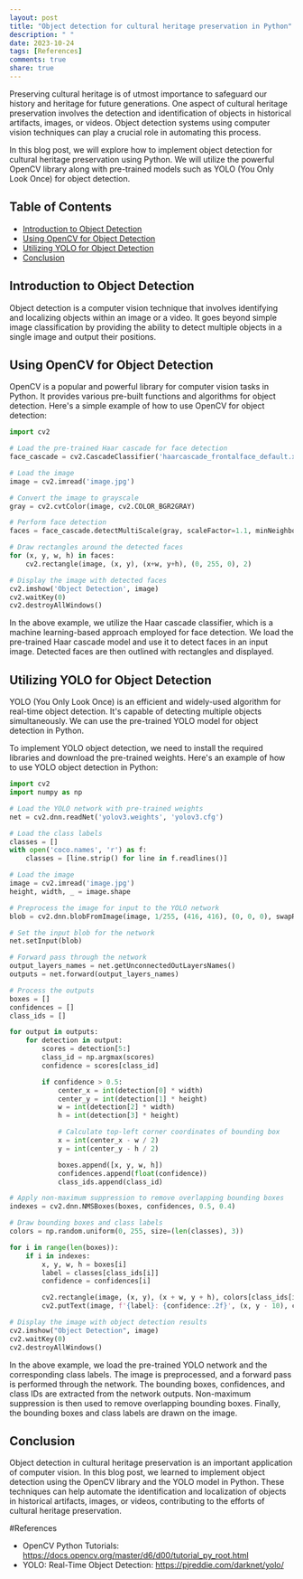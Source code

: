```yaml
---
layout: post
title: "Object detection for cultural heritage preservation in Python"
description: " "
date: 2023-10-24
tags: [References]
comments: true
share: true
---
```


Preserving cultural heritage is of utmost importance to safeguard our history and heritage for future generations. One aspect of cultural heritage preservation involves the detection and identification of objects in historical artifacts, images, or videos. Object detection systems using computer vision techniques can play a crucial role in automating this process.

In this blog post, we will explore how to implement object detection for cultural heritage preservation using Python. We will utilize the powerful OpenCV library along with pre-trained models such as YOLO (You Only Look Once) for object detection.

## Table of Contents
- [Introduction to Object Detection](#introduction-to-object-detection)
- [Using OpenCV for Object Detection](#using-opencv-for-object-detection)
- [Utilizing YOLO for Object Detection](#utilizing-yolo-for-object-detection)
- [Conclusion](#conclusion)

## Introduction to Object Detection

Object detection is a computer vision technique that involves identifying and localizing objects within an image or a video. It goes beyond simple image classification by providing the ability to detect multiple objects in a single image and output their positions.

## Using OpenCV for Object Detection

OpenCV is a popular and powerful library for computer vision tasks in Python. It provides various pre-built functions and algorithms for object detection. Here's a simple example of how to use OpenCV for object detection:

```python
import cv2

# Load the pre-trained Haar cascade for face detection
face_cascade = cv2.CascadeClassifier('haarcascade_frontalface_default.xml')

# Load the image
image = cv2.imread('image.jpg')

# Convert the image to grayscale
gray = cv2.cvtColor(image, cv2.COLOR_BGR2GRAY)

# Perform face detection
faces = face_cascade.detectMultiScale(gray, scaleFactor=1.1, minNeighbors=5, minSize=(30, 30))

# Draw rectangles around the detected faces
for (x, y, w, h) in faces:
    cv2.rectangle(image, (x, y), (x+w, y+h), (0, 255, 0), 2)

# Display the image with detected faces
cv2.imshow('Object Detection', image)
cv2.waitKey(0)
cv2.destroyAllWindows()
```

In the above example, we utilize the Haar cascade classifier, which is a machine learning-based approach employed for face detection. We load the pre-trained Haar cascade model and use it to detect faces in an input image. Detected faces are then outlined with rectangles and displayed.

## Utilizing YOLO for Object Detection

YOLO (You Only Look Once) is an efficient and widely-used algorithm for real-time object detection. It's capable of detecting multiple objects simultaneously. We can use the pre-trained YOLO model for object detection in Python.

To implement YOLO object detection, we need to install the required libraries and download the pre-trained weights. Here's an example of how to use YOLO object detection in Python:

```python
import cv2
import numpy as np

# Load the YOLO network with pre-trained weights
net = cv2.dnn.readNet('yolov3.weights', 'yolov3.cfg')

# Load the class labels
classes = []
with open('coco.names', 'r') as f:
    classes = [line.strip() for line in f.readlines()]

# Load the image
image = cv2.imread('image.jpg')
height, width, _ = image.shape

# Preprocess the image for input to the YOLO network
blob = cv2.dnn.blobFromImage(image, 1/255, (416, 416), (0, 0, 0), swapRB=True, crop=False)

# Set the input blob for the network
net.setInput(blob)

# Forward pass through the network
output_layers_names = net.getUnconnectedOutLayersNames()
outputs = net.forward(output_layers_names)

# Process the outputs
boxes = []
confidences = []
class_ids = []

for output in outputs:
    for detection in output:
        scores = detection[5:]
        class_id = np.argmax(scores)
        confidence = scores[class_id]

        if confidence > 0.5:
            center_x = int(detection[0] * width)
            center_y = int(detection[1] * height)
            w = int(detection[2] * width)
            h = int(detection[3] * height)

            # Calculate top-left corner coordinates of bounding box
            x = int(center_x - w / 2)
            y = int(center_y - h / 2)

            boxes.append([x, y, w, h])
            confidences.append(float(confidence))
            class_ids.append(class_id)

# Apply non-maximum suppression to remove overlapping bounding boxes
indexes = cv2.dnn.NMSBoxes(boxes, confidences, 0.5, 0.4)

# Draw bounding boxes and class labels
colors = np.random.uniform(0, 255, size=(len(classes), 3))

for i in range(len(boxes)):
    if i in indexes:
        x, y, w, h = boxes[i]
        label = classes[class_ids[i]]
        confidence = confidences[i]

        cv2.rectangle(image, (x, y), (x + w, y + h), colors[class_ids[i]], 2)
        cv2.putText(image, f'{label}: {confidence:.2f}', (x, y - 10), cv2.FONT_HERSHEY_SIMPLEX, 0.6, colors[class_ids[i]], 2)

# Display the image with object detection results
cv2.imshow("Object Detection", image)
cv2.waitKey(0)
cv2.destroyAllWindows()
```

In the above example, we load the pre-trained YOLO network and the corresponding class labels. The image is preprocessed, and a forward pass is performed through the network. The bounding boxes, confidences, and class IDs are extracted from the network outputs. Non-maximum suppression is then used to remove overlapping bounding boxes. Finally, the bounding boxes and class labels are drawn on the image.

## Conclusion

Object detection in cultural heritage preservation is an important application of computer vision. In this blog post, we learned to implement object detection using the OpenCV library and the YOLO model in Python. These techniques can help automate the identification and localization of objects in historical artifacts, images, or videos, contributing to the efforts of cultural heritage preservation.

#References
- OpenCV Python Tutorials: https://docs.opencv.org/master/d6/d00/tutorial_py_root.html
- YOLO: Real-Time Object Detection: https://pjreddie.com/darknet/yolo/